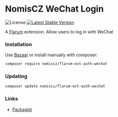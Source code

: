 # NomisCZ WeChat Login

![License](https://img.shields.io/badge/license-MIT-blue.svg) [![Latest Stable Version](https://img.shields.io/packagist/v/nomiscz/flarum-ext-auth-wechat.svg)](https://packagist.org/packages/nomiscz/flarum-ext-auth-wechat)

A [Flarum](http://flarum.org) extension. Allow users to log in with WeChat

### Installation

Use [Bazaar](https://discuss.flarum.org/d/5151-flagrow-bazaar-the-extension-marketplace) or install manually with composer:

```sh
composer require nomiscz/flarum-ext-auth-wechat
```

### Updating

```sh
composer update nomiscz/flarum-ext-auth-wechat
```

### Links

- [Packagist](https://packagist.org/packages/nomiscz/flarum-ext-auth-wechat)
